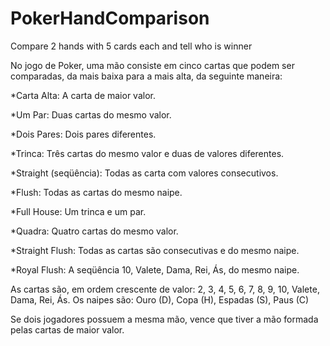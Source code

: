 # PokerHandComparison
Compare 2 hands with 5 cards each and tell who is winner

No jogo de Poker, uma mão consiste em cinco cartas que podem ser comparadas,
da mais baixa para a mais alta, da seguinte maneira:

*Carta Alta: A carta de maior valor.

*Um Par: Duas cartas do mesmo valor.

*Dois Pares: Dois pares diferentes.

*Trinca: Três cartas do mesmo valor e duas de valores diferentes.

*Straight (seqüência): Todas as carta com valores consecutivos.

*Flush: Todas as cartas do mesmo naipe.

*Full House: Um trinca e um par.

*Quadra: Quatro cartas do mesmo valor.

*Straight Flush: Todas as cartas são consecutivas e do mesmo naipe.

*Royal Flush: A seqüência 10, Valete, Dama, Rei, Ás, do mesmo naipe.

  As cartas são, em ordem crescente de valor: 2, 3, 4, 5, 6, 7, 8, 9, 10, Valete, Dama, Rei, Ás.
  Os naipes são: Ouro (D), Copa (H), Espadas (S), Paus (C)

Se dois jogadores possuem a mesma mão, vence que tiver a mão formada pelas cartas de maior valor.
